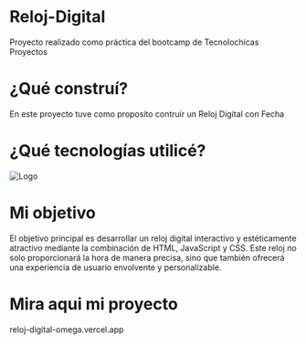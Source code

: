 # Reloj-Digital
Proyecto realizado como práctica del bootcamp de Tecnolochicas Proyectos

# ¿Qué construí?
En este proyecto tuve como proposito contruir un Reloj Digital con Fecha

# ¿Qué tecnologías utilicé?
![Logo](https://logowik.com/content/uploads/images/css3-html51661.jpg)
# Mi objetivo
El objetivo principal es desarrollar un reloj digital interactivo y estéticamente atractivo mediante la combinación de HTML, JavaScript y CSS. Este reloj no solo proporcionará la hora de manera precisa, sino que también ofrecerá una experiencia de usuario envolvente y personalizable.
# Mira aqui mi proyecto
reloj-digital-omega.vercel.app
